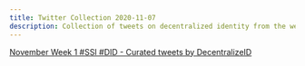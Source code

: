 ```yaml
---
title: Twitter Collection 2020-11-07
description: Collection of tweets on decentralized identity from the week preceding 11-07-2020
---
```


<a class="twitter-timeline" href="https://twitter.com/DecentralizeID/timelines/1325219075463712769?ref_src=twsrc%5Etfw">November Week 1 #SSI #DID - Curated tweets by DecentralizeID</a> <script async src="https://platform.twitter.com/widgets.js" charset="utf-8"></script>